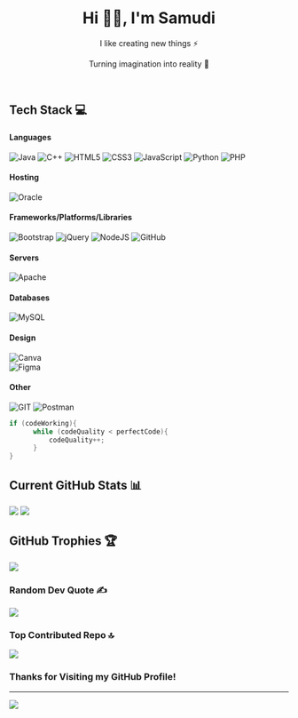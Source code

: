 <h1 align="center">Hi 👋🏻, I'm Samudi</h1>
<p align="center">I like creating new things ⚡</p>
<p align="center">Turning imagination into reality 🚀</p>
<p align="center">
 <a href="https://samudisenevirathne.github.io/MyPortfolio/" target="_blank"><img alt="" src="https://img.shields.io/badge/Portfolio-000?logo=vercel&logoColor=yellow&style=for-the-badge" style="vertical-align:center" /></a>
<a href="https://www.linkedin.com/in/samudi-senevirathne-b99744264/" target="_blank"><img alt="" src="https://img.shields.io/badge/LinkedIn-000?logo=linkedin&logoColor=0A66C2&style=for-the-badge" style="vertical-align:center" /></a></p>

## Tech Stack 💻
#### Languages
![Java](https://img.shields.io/badge/java-000?style=for-the-badge&logo=java)
![C++](https://img.shields.io/badge/c++-000?style=for-the-badge&logo=c%2B%2B&logoColor=ffdd54) 
![HTML5](https://img.shields.io/badge/html5-000?style=for-the-badge&logo=html5) 
![CSS3](https://img.shields.io/badge/css3-000?style=for-the-badge&logo=css3&logoColor=blue)
![JavaScript](https://img.shields.io/badge/javascript-000?style=for-the-badge&logo=javascript) 
![Python](https://img.shields.io/badge/python-000?style=for-the-badge&logo=python&logoColor=ffdd54) 
![PHP](https://img.shields.io/badge/php-000?style=for-the-badge&logo=php&logoColor=lightpurple) 

#### Hosting
![Oracle](https://img.shields.io/badge/Oracle-000?style=for-the-badge&logo=oracle)

#### Frameworks/Platforms/Libraries
![Bootstrap](https://img.shields.io/badge/bootstrap-000?style=for-the-badge&logo=bootstrap) 
![jQuery](https://img.shields.io/badge/jquery-000?style=for-the-badge&logo=jquery) 
![NodeJS](https://img.shields.io/badge/node.js-000?style=for-the-badge&logo=node.js)
![GitHub](https://img.shields.io/badge/GitHub-000?style=for-the-badge&logo=github) 

#### Servers
![Apache](https://img.shields.io/badge/apache-000?style=for-the-badge&logo=apache) 

#### Databases
![MySQL](https://img.shields.io/badge/mysql-000?style=for-the-badge&logo=mysql) 

#### Design
![Canva](https://img.shields.io/badge/Canva-000?style=for-the-badge&logo=Canva) 	
![Figma](https://img.shields.io/badge/figma-000?style=for-the-badge&logo=figma) 

#### Other
![GIT](https://img.shields.io/badge/Git-000?style=for-the-badge&logo=git)
![Postman](https://img.shields.io/badge/Postman-000?style=for-the-badge&logo=postman)


``` java
if (codeWorking){
      while (codeQuality < perfectCode){
          codeQuality++;
      }
}
```


## Current GitHub Stats 📊
![](https://github-readme-stats.vercel.app/api?username=samudiSenevirathne&theme=highcontrast&hide_border=false&include_all_commits=false&count_private=false)
![](https://github-readme-stats.vercel.app/api/top-langs/?username=samudiSenevirathne&theme=highcontrast&hide_border=false&include_all_commits=false&count_private=false&layout=compact)

<!-- GitHub Streaks 🔥
![](https://github-readme-streak-stats.herokuapp.com/?user=samudiSenevirathne&theme=highcontrast&hide_border=false)
-->

## GitHub Trophies 🏆
![](https://github-profile-trophy.vercel.app/?username=samudiSenevirathne&theme=gruvbox&no-frame=false&no-bg=true&margin-w=4)

### Random Dev Quote ✍️ 
![](https://quotes-github-readme.vercel.app/api?type=horizontal&theme=gruvbox)

### Top Contributed Repo 🔝 
![](https://github-contributor-stats.vercel.app/api?username=samudiSenevirathne&limit=5&theme=gruvbox&combine_all_yearly_contributions=true)

### Thanks for Visiting my GitHub Profile!

---
[![](https://visitcount.itsvg.in/api?id=samudiSenevirathne&icon=0&color=7)](https://visitcount.itsvg.in)

